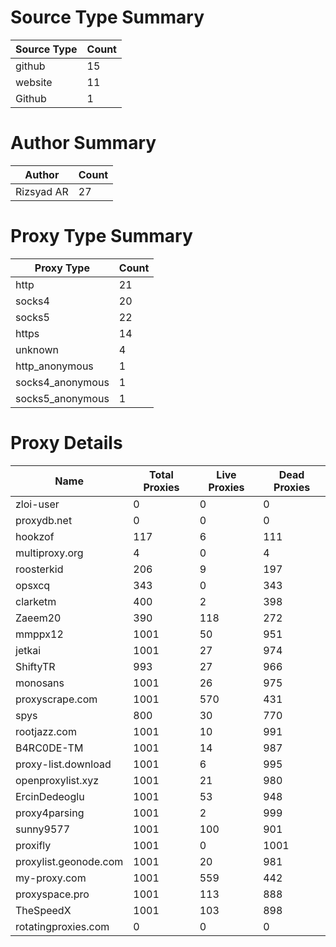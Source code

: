 # Source Type Summary

| Source Type | Count |
|-------------|-------|
| github | 15 |
| website | 11 |
| Github | 1 |


# Author Summary

| Author | Count |
|--------|-------|
| Rizsyad AR | 27 |


# Proxy Type Summary

| Proxy Type | Count |
|------------|-------|
| http | 21 |
| socks4 | 20 |
| socks5 | 22 |
| https | 14 |
| unknown | 4 |
| http_anonymous | 1 |
| socks4_anonymous | 1 |
| socks5_anonymous | 1 |


# Proxy Details

| Name | Total Proxies | Live Proxies | Dead Proxies |
|------|---------------|--------------|---------------|
| zloi-user | 0 | 0 | 0 |
| proxydb.net | 0 | 0 | 0 |
| hookzof | 117 | 6 | 111 |
| multiproxy.org | 4 | 0 | 4 |
| roosterkid | 206 | 9 | 197 |
| opsxcq | 343 | 0 | 343 |
| clarketm | 400 | 2 | 398 |
| Zaeem20 | 390 | 118 | 272 |
| mmppx12 | 1001 | 50 | 951 |
| jetkai | 1001 | 27 | 974 |
| ShiftyTR | 993 | 27 | 966 |
| monosans | 1001 | 26 | 975 |
| proxyscrape.com | 1001 | 570 | 431 |
| spys | 800 | 30 | 770 |
| rootjazz.com | 1001 | 10 | 991 |
| B4RC0DE-TM | 1001 | 14 | 987 |
| proxy-list.download | 1001 | 6 | 995 |
| openproxylist.xyz | 1001 | 21 | 980 |
| ErcinDedeoglu | 1001 | 53 | 948 |
| proxy4parsing | 1001 | 2 | 999 |
| sunny9577 | 1001 | 100 | 901 |
| proxifly | 1001 | 0 | 1001 |
| proxylist.geonode.com | 1001 | 20 | 981 |
| my-proxy.com | 1001 | 559 | 442 |
| proxyspace.pro | 1001 | 113 | 888 |
| TheSpeedX | 1001 | 103 | 898 |
| rotatingproxies.com | 0 | 0 | 0 |
